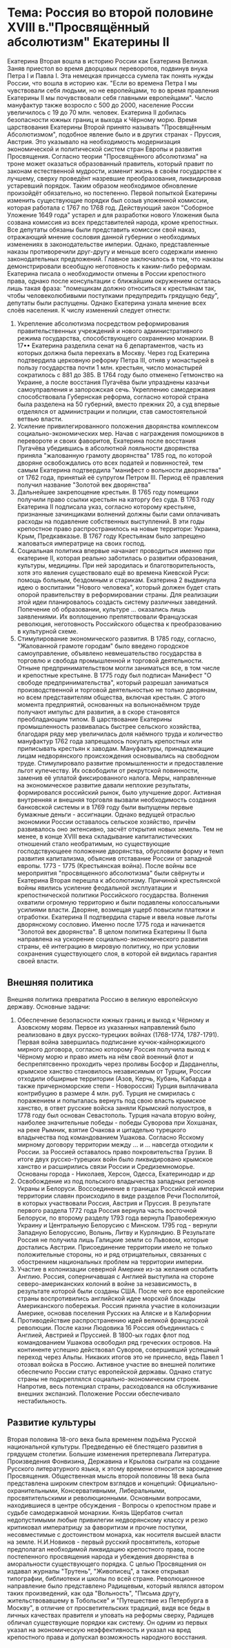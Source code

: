 # Тема: Россия во второй половине XVIII в."Просвящённый абсолютизм" Екатерины II
Екатерина Вторая вошла в историю России как Екатерина Великая. Заняв приестол во время дворцовых переворотов, подвинув внука Петра I и Павла I. Эта немецкая принцесса сумела так понять нужды России, что вошла в историю как. "Если во времена Петра I мы чувствовали себя людьми, но не европейцами, то во время правления Екатерины II мы почувствовали себя главными европейцами". Число мануфактур также возросло с 500 до 2000, население России увеличилось с 19 до 70 млн. человек. Екатерина II добилась безопасности южных границ и выхода к Чёрному морю. Время царствования Екатерины Второй принято называть "Просвящённым  Абсолютизмом", подобное явление было и в других странах - Пруссия, Австрия. Это указывало на необходимость модернизация экономической и политической систем стран Европы и развития Просвящения. Согласно теории "Просвящённого абсолютизма" на троне может оказаться образованный правитель, который правит по законам естественной мудрости, изменит жизнь в своём государстве к лучшему, сверху проведёнт назревшие преобразования, ликвидировав устаревший порядок. Таким образом необходимое обновление произойдёт обязательно, но постепенно. Первой попыткой Екатерины изменить существующие порядки был созыв уложенной комиссии, которая работала с 1767 по 1768 год. Действующий закон "Соборное Уложение 1649 года" устарел и для разработки нового Уложения была созвана комиссия из всех представителей народа, кроме крепостных. Все депутаты обязаны были представить комиссии свой наказ, отражающий мнение сословия данной губернии о необходимых изменениях в законодательстве империи. Однако, представленные наказы противоречили друг-другу и меньше всего содержали именно законодательных предложений. Главное заключалось в том, что наказы демонстрировали всеобщую неготовность к каким-либо реформам. Екатерина писала о необходимости отмены в России крепостного права, однако после консультации с ближайшим окружением осталась лишь такая фраза: "помещикам должно относиться к крестьянам так, чтобы человеколюбивыми поступками предупредить грядущую беду", депутаты были распущены. Однако Екатерина узнала мнение всех слоёв населения. К числу изменений следует отнести: 
1. Укрепление абсолютизма посредством реформирования правительственных учреждений и нового административного режима государства, способствующего сохранению монархии. В 17•• Екатерина разделила сенат на 6 департаментов, часть из которых должна была переехать в Москву. Через год Екатерина подтвердила церковную реформу Петра III, отняв у монастырей в пользу государства почти 1 млн. крестьян, число монастырей сократилось с 881 до 385. В 1764 году было отменено Гетмонство на Украине, а после восстания Пугачёва были упразднены казачьи самоуправления и запорожская сечь. Укреплению самодержавия способствовала Губернская реформа, согласно которой страна была разделена на 50 губерний, вместо прежних 20, а суд впервые отделялся от администрации и полиции, став самостоятельной ветвью власти.
2. Усиление привилегированного положения дворянства комплексом социально-экономических мер. Начав с награждения помощников в перевороте и своих фаворитов, Екатерина после восстания Пугачёва убедившись в абсолютной лояльности дворянства приняла "жалованную грамоту дворянства" 1785 год, по которой дворяне освобождались ото всех податей и повинностей, тем самым Екатерина подтвердила "манифест о вольности дворянства" от 1762 года, принятый её супругом Петром III. Период её правления получил название "Золотой век дворянства"
3. Дальнейшее закрепощение крестьян. В 1765 году помещики получили право ссылки крестьян на каторгу без суда. В 1763 году Екатерина II подписала указ, согласно которому крестьяне, признанные зачинщиками волнений должны были сами оплачивать расходы на подавление собственных выступлений. В эти годы крепостное право распространилось на новые территори: Украина, Крым, Предкавказье. В 1767 году Крестьянам было запрещено жаловаться императрице на своих господ.
4. Социальная политика впервые начанает проводиться именно при екатерине II, которая реально заботилась о развитии образования, культуры, медицины. При ней зародилась и благотворительность, хотя это явления существовало ещё во времена Киевской Руси: помощь больным, бездомным и старикам. Екатерина 2 выдвинула идею о воспитании "Нового человека", который должен будет стать опорой правительству в реформировании страны. Для реализации этой идеи планировалось создасть систему различных заведений. Попечение об образовании, культуре ... оказались лишь заявлениями. Их воплощению препятствовали Французская революция, неготовность Российского общества к преобразованию в культурной схеме. 
5. Стимулирование экономического развития. В 1785 году, согласно, "Жалованной грамоте городам" было введено городское самоуправление, объявлено невмешательство государства в торговлю и свобода промышленной и торговой деятельности. Отныне предпринимательством могли заниматься все, в том числе и крепостные крестьяне. В 1775 году был подписан Манифест "О свободе предпринимательства", который разрешал заниматься производственной и торговой деятельностью не только дворянам, но всем представителям общества, включая крестьян. С этого момента предприятий, основанных на вольнонаёмном труде получают импульс для развития, а в скоре становятся преобладающим типом. В царствование Екатерины промышленность развивалась быстрее сельского хозяйства, благодаря ряду мер увеличилась доля наёмного труда и количество мануфактур 1762 года запрещалось покупать крепостных или приписывать крестьян к заводам. Мануфактуры, принадлежащие лицам недворянского происхождения основывались на свободном труде. Стимулировало развитие промышленности и предоставление льгот купечеству. Их освободили от рекрутской повинности, заменив её уплатой фиксированного налога. Меры, направленные на экономическое развитие давали неплохие результаты, формировался российский рынок, было улучшение дорог. Активная внутренняя и внешняя торговля вызвали необходимость создания банковской системы и в 1769 году были выпущены первые бумажные деньги - ассигнации. Однако ведущей отраслью экономики России оставалось сельское хозяйство, причём развивалось оно эктенсивно, засчёт открытия новых земель. Тем не менее, в конце XVIII века складывание капиталистических отношений стало необратимым, но существующие господствующеее положение дворянства, обусловили форму и темп развития капитализма, объяснив отставание России от западной европы.
1773 - 1775 (Крестьянская война). После войны все мероприятия "просвященного абсолютизма" были свёрнуты и Екатерина Вторая перешла к абсолютизму. Причиной крестьянской войны явились усиление феодальной эксплуатации и крепостнической политики Российского государства. Волнения охватили огромную территорию и были подавлены колоссальными усилиями власти. Дворяне, возмещая ущерб повысили платежи и отработки. Екатерина II подтвердила старые и ввела новые льготы дворянскому сословию. Именно после 1775 года и начинается "Золотой век дворянства". В целом политика Екатерины II была направлена на ускорение социально-экономического развития страны, её интеграцию в мировую политику, но при условии сохранения существующего слоя, в которой ей видилась гарантия своей власти.
## Внешняя политика
Внешняя политика превратила Россию в великую европейскую державу. Основные задачи:
1. Обеспечение безопасности южных границ и выход к Чёрному и Азовскому морям. Первое из указанных направлений было реализовано в двух русско-турецких войнах (1768-1774, 1787-1791). Первая война завершилась подписание кучюк-кайноржицкого мирного договора, согласно которому Россия получила выход к Чёрному морю и право иметь на нём свой военный флот и беспрепятсвенно проходить через проливы Босфор и Дарданеллы, крымское ханство становилось независимым от Турции, России отходили обширные территории (Азов, Керчь, Кубань, Кабарда а также причерноморские степи - Новороссия) Турция выплачивала контрибуцию в размере 4 млн. руб. Турция не смирилась с поражением и попыталась вернуть под свою власть крымское ханство, в ответ русские войска заняли Крымский полуостров, в 1778 году был основан Севастополь. Турция начала вторую войну, наиболее значительные победы - победы Суворова при Хохшанах, на реке Рымник, взятие Очакова и цитаделью турецкого владычества под командованием Ушакова. Согласно Ясскому мирному договору территории между ... и ... навсегда отходили к России. за Россией оставалось право покровительства Грузии. В итоге двух русско-турецких войн было ликвидировано крымское ханство и расширились связи России и Средиземноморье. Основаны города - Николаев, Херсон, Одесса, Екатеринодар и др
2. Освобождение из под польского владычества западных регионов Украны и Белоруси. Воссоединение в границах Российской империи территории славян происходило в виде разделов Речи Посполитой, в которых участвовали Россия, Австрия и Пруссия. В результате первого раздела 1772 года Россия вернула часть восточной Белоруси, по второму разделу 1793 года вернула Правобережную Украину и Центральную Белорусию с Минском. 1795 год - вернули Западную Белоруссию, Волынь, Литву и Курляндию. В Результате Россия не получила лишь Галицкие земли со Львовом, которые достались Австрии. Присоединение территории имело не только положительные стороны, но и ряд отрицательных, связанных с обострением национальных проблем на территории империи. 
3. Участие в колонизации северной Америке из-за желания ослабить Англию. Россия, соперничавшая с Англией выступила на стороне северо-американских колоний в войне за независимость, в результате которой были созданы США. После чего все европейские страны воспротивились английской идее морской блокады Американского побережья. Россия приняла участие в колонизации Америке, основав поселения Русских на Аляске и в Калифорнии
4. Противодействие распространению идей великой французской революции. После казни Людовика 16 Россия объединилась с Англией, Австрией и Пруссией. В 1800-ых годах флот под командованием Ушакова освободил ряд греческих островов. На континенте успешно действовал Суворов, совершивший успешный переход через Альпы. Никаких итогов это не принесло, ведь Павел 1 отозвал войска в Россию.
Активное участие во внешней политике обеспечило России статус европейской державы. Однако статус страны не подкреплялся социально-экономическим строем. Напротив, весь потенциал страны, расходовался на обслуживание внешних экспанзий. Положение России обеспечивало нестабильность.
## Развитие культуры
Вторая половина 18-ого века была временем подъёма Русской национальной культуры. Предведенью её блестящего развития в грядущем столетии. Большие изменения претерпевала Литература. Произведения Фонвизина, Державина и Крылова сыграли на создание Русского литературного языка, к этому времени относится зарождение Просвящения. Общественная мысль второй половины 18 века была представлена широким спектром взглядов и концепций: Официально-охранительными, Консервативными, Либеральными, просвятительскими и революционными. Основными вопросами, находившиеся в центре обсуждения - Вопросы о крепостном праве и судьбе самодержавной монархии. Князь Щербатов считал недопустимыми любые привилегии недворянскому классу и резко критиковал императрицу за фаворитизм и прочие поступки, несовместимые с достоинством монарха, как носителя высшей власти на земле. Н.И.Новиков - первый русский просвятитель, которые предполагал необходимой ликвидацию крепостного права, после постепенного просвящения народа и убеждения дворянства в аморальности существующего порядка. С целью Просвящения он издавал журналы "Трутень", "Живописец", а также открывал типографии, библиотеки и школы по всей стране. Революционное направление было представлено Радищевым, который являлся автором таких произведений, как ода "Вольность", "Письма другу, жительствовавшему в Тобольске" и "Путешествие из Петербурга в Москву", в отличие от просветительских традиций, видя все беды в личных качествах правителя и уповать на реформы сверху, Радищев обличал существующие порядки как систему. Он одним из первых указал на экономическую неэффективность и указал на вред крепостного права и допускал возможность народного восстания.